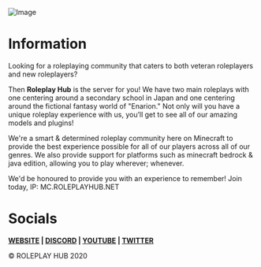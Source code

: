 ![Image](https://i.imgur.com/3nRuELL.png)

# Information
Looking for a roleplaying community that caters to both veteran roleplayers and new roleplayers?

Then **Roleplay Hub** is the server for you! We have two main roleplays with one centering around a secondary school in Japan and one centering around the fictional fantasy world of "Enarion." Not only will you have a unique roleplay experience with us, you’ll get to see all of our amazing models and plugins!

We're a smart & determined roleplay community here on Minecraft to provide the best experience possible for all of our players across all of our genres. We also provide support for platforms such as minecraft bedrock & java edition, allowing you to play wherever; whenever.

We'd be honoured to provide you with an experience to remember! Join today, IP: MC.ROLEPLAYHUB.NET

# Socials
**[WEBSITE](https://roleplayhub.net) | [DISCORD](https://discord.gg/roleplayhub) | [YOUTUBE](https://youtube.com/c/roleplayhub) | [TWITTER](https://twitter.com/roleplayhubmc)**

© ROLEPLAY HUB 2020
